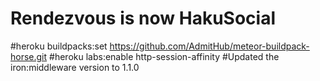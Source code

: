 
# Rendezvous is now HakuSocial
#heroku buildpacks:set https://github.com/AdmitHub/meteor-buildpack-horse.git
#heroku labs:enable http-session-affinity
#Updated the iron:middleware version to 1.1.0
